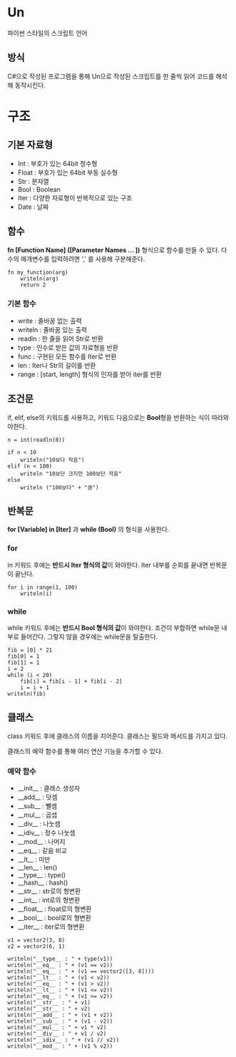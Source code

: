 # Un
파이썬 스타일의 스크립트 언어
<br>

## 방식
C#으로 작성된 프로그램을 통해 Un으로 작성된 스크립트를 한 줄씩 읽어 코드를 해석해 동작시킨다.
<br>

# 구조

## 기본 자료형
<ul>
	<li>Int : 부호가 있는 64bit 정수형
	<li>Float : 부호가 있는 64bit 부동 실수형
	<li>Str : 문자열
	<li>Bool : Boolean 
	<li>Iter : 다양한 자료형이 반복적으로 있는 구조
	<li>Date : 날짜
</ul>

## 함수

**fn [Function Name] ([Parameter Names ... ])** 형식으로 함수를 만들 수 있다. 다수의 매개변수를 입력하려면 ',' 를 사용해 구분해준다. 


```
fn my_function(arg)
    writeln(arg)
    return 2
```


### 기본 함수
<ul>
	<li> write : 줄바꿈 없는 출력
	<li> writeln : 줄바꿈 있는 출력
	<li> readln : 한 줄을 읽어 Str로 반환
	<li> type : 인수로 받은 값의 자료형을 반환
	<li> func : 구현된 모든 함수를 Iter로 반환
	<li> len : Iter나 Str의 길이를 반환
	<li> range : [start, length] 형식의 인자를 받아 iter를 반환
</ul>

## 조건문

if, elif, else의 키워드를 사용하고, 키워드 다음으로는 **Bool**형을 반환하는 식이 따라와야한다.
<br>

```
n = int(readln(0))

if n < 10
    writeln("10보다 작음")
elif (n < 100)
    writeln "10보단 크지만 100보단 작음"
else
    writeln ("100보다" + "큼")
```

## 반복문

**for [Variable] in [Iter]** 과 **while (Bool)** 의 형식을 사용한다.

### for

in 키워드 후에는 **반드시 Iter 형식의 값**이 와야한다.
Iter 내부를 순회를 끝내면 반복문이 끝난다.

```
for i in range(1, 100)
    writeln(i)
```

### while 

while 키워드 후에는 **반드시 Bool 형식의 값**이 와야한다.
조건이 부합하면 while문 내부로 들어간다. 그렇지 않을 경우에는 while문을 탈출한다.

```
fib = [0] * 21
fib[0] = 1
fib[1] = 1
i = 2
while (i < 20)
    fib[i] = fib[i - 1] + fib[i - 2]
    i = i + 1
writeln(fib)
```

## 클래스

class 키워드 후에 클래스의 이름을 지어준다.
클래스는 필드와 메서드를 가지고 있다.

클래스의 예약 함수를 통해 여러 연산 기능을 추가할 수 있다.

### 예약 함수
<ul>
	<li> __init__ : 클래스 생성자
	<li> __add__ : 덧셈
	<li> __sub__ : 뺄셈
	<li> __mul__ : 곱셉
	<li> __div__ : 나눗셈
	<li> __idiv__ : 정수 나눗셈
	<li> __mod__ : 나머지
	<li> __eq__ : 같음 비교
	<li> __lt__ : 미만
	<li> __len__ : len()
	<li> __type__ : type()
	<li> __hash__ : hash()
	<li> __str__ : str로의 형변환
	<li> __int__ : int로의 형변환
	<li> __float__ : float로의 형변환
	<li> __bool__ : bool로의 형변환
	<li> __iter__ : iter로의 형변환
</ul>

```
v1 = vector2(3, 8)
v2 = vector2(6, 1)

writeln("__type__ : " + type(v1))
writeln("__eq__ : " + (v1 == v2))
writeln("__eq__ : " + (v1 == vector2([3, 8])))
writeln("__lt__ : " + (v1 < v2))
writeln("__eq__ : " + (v1 > v2))
writeln("__lt__ : " + (v1 <= v2))
writeln("__eq__ : " + (v1 >= v2))
writeln("__str__ : " + v1)
writeln("__str__ : " + v2)
writeln("__add__ : " + (v1 + v2))
writeln("__sub__ : " + (v1 - v2))
writeln("__mul__ : " + v1 * v2)
writeln("__div__ : " + v1 / v2)
writeln("__idiv__ : " + (v1 // v2))
writeln("__mod__ : " + (v1 % v2))
```

